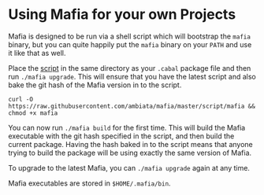 Using Mafia for your own Projects
=================================

Mafia is designed to be run via a shell script which will bootstrap the
`mafia` binary, but you can quite happily put the `mafia` binary on your
`PATH` and use it like that as well.

Place the
[script](https://raw.githubusercontent.com/ambiata/mafia/master/script/mafia)
in the same directory as your `.cabal` package file and then run
`./mafia upgrade`. This will ensure that you have the latest script and
also bake the git hash of the Mafia version in to the script.

```
curl -O https://raw.githubusercontent.com/ambiata/mafia/master/script/mafia && chmod +x mafia
```

You can now run `./mafia build` for the first time. This will build the
Mafia executable with the git hash specified in the script, and then
build the current package. Having the hash baked in to the script means
that anyone trying to build the package will be using exactly the same
version of Mafia.

To upgrade to the latest Mafia, you can `./mafia upgrade` again at any time.

Mafia executables are stored in `$HOME/.mafia/bin`.
